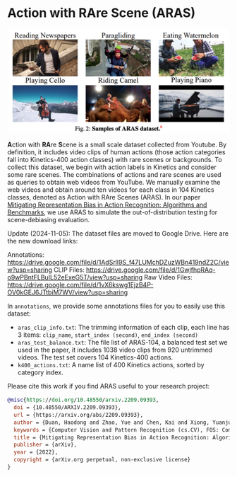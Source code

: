 # Action with RAre Scene (ARAS)

<div align="center">
  <img src="aras.png" width="600px"><br>
</div>

**A**ction with **RA**re **S**cene is a small scale dataset collected from Youtube. By definition, it includes video clips of human actions (those action categories fall into Kinetics-400 action classes) with rare scenes or backgrounds. To collect this dataset, we begin with action labels in Kinetics and consider some rare scenes. The combinations of actions and rare scenes are used as queries to obtain web videos from YouTube. We manually examine the web videos and obtain around ten videos for each class in 104 Kinetics classes, denoted as Action with RAre Scenes (ARAS). In our paper [Mitigating Representation Bias in Action Recognition: Algorithms and Benchmarks](https://arxiv.org/pdf/2209.09393.pdf), we use ARAS to simulate the out-of-distribution testing for scene-debiasing evaluation.

Update (2024-11-05): The dataset files are moved to Google Drive. Here are the new download links:

Annotations: https://drive.google.com/file/d/1AdSrll9S_f47LUMchDZuzWBn419ndZ2C/view?usp=sharing
CLIP Files: https://drive.google.com/file/d/1GwjfhpRAq-o9wPBntFLBuIL52eExeG5T/view?usp=sharing
Raw Video Files: https://drive.google.com/file/d/1vX6kswg1EjzB4P-OV0kGEJ6JTtbiM7WV/view?usp=sharing


In `annotations`, we provide some annotations files for you to easily use this dataset:

- `aras_clip_info.txt`: The trimming information of each clip, each line has 3 items: `clip_name`, `start_index (second)`, `end_index (second)`
- `aras_test_balance.txt`: The file list of ARAS-104, a balanced test set we used in the paper, it includes 1038 video clips from 920 untrimmed videos. The test set covers 104 Kinetics-400 actions. 
- `k400_actions.txt`: A name list of 400 Kinetics actions, sorted by category index. 

Please cite this work if you find ARAS useful to your research project:

```BibTex
@misc{https://doi.org/10.48550/arxiv.2209.09393,
  doi = {10.48550/ARXIV.2209.09393},
  url = {https://arxiv.org/abs/2209.09393},
  author = {Duan, Haodong and Zhao, Yue and Chen, Kai and Xiong, Yuanjun and Lin, Dahua},
  keywords = {Computer Vision and Pattern Recognition (cs.CV), FOS: Computer and information sciences, FOS: Computer and information sciences},
  title = {Mitigating Representation Bias in Action Recognition: Algorithms and Benchmarks},
  publisher = {arXiv},
  year = {2022},
  copyright = {arXiv.org perpetual, non-exclusive license}
}
```
